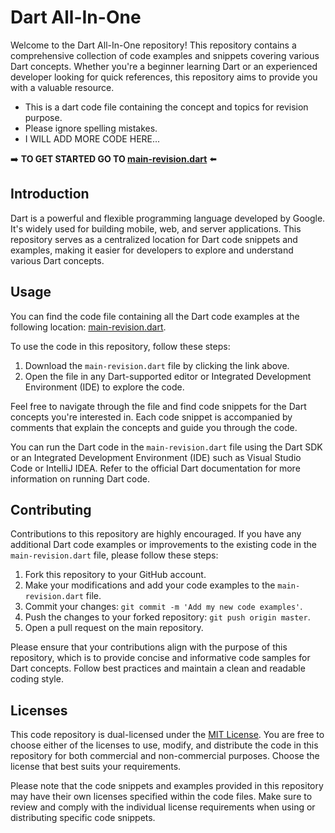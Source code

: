 # Dart All-In-One

Welcome to the Dart All-In-One repository! This repository contains a comprehensive collection of code examples and snippets covering various Dart concepts. Whether you're a beginner learning Dart or an experienced developer looking for quick references, this repository aims to provide you with a valuable resource.
- This is a dart code file containing the concept and topics for revision purpose.
- Please ignore spelling mistakes.
- I WILL ADD MORE CODE HERE...

➡️ **TO GET STARTED GO TO [main-revision.dart](https://github.com/AKABharat/Dart-All-In-One/blob/main/main-revision.dart)** ⬅️

## Introduction

Dart is a powerful and flexible programming language developed by Google. It's widely used for building mobile, web, and server applications. This repository serves as a centralized location for Dart code snippets and examples, making it easier for developers to explore and understand various Dart concepts.

## Usage

You can find the code file containing all the Dart code examples at the following location: [main-revision.dart](https://github.com/AKABharat/Dart-All-In-One/blob/main/main-revision.dart).

To use the code in this repository, follow these steps:

1. Download the `main-revision.dart` file by clicking the link above.
2. Open the file in any Dart-supported editor or Integrated Development Environment (IDE) to explore the code.

Feel free to navigate through the file and find code snippets for the Dart concepts you're interested in. Each code snippet is accompanied by comments that explain the concepts and guide you through the code.

You can run the Dart code in the `main-revision.dart` file using the Dart SDK or an Integrated Development Environment (IDE) such as Visual Studio Code or IntelliJ IDEA. Refer to the official Dart documentation for more information on running Dart code.

## Contributing

Contributions to this repository are highly encouraged. If you have any additional Dart code examples or improvements to the existing code in the `main-revision.dart` file, please follow these steps:

1. Fork this repository to your GitHub account.
2. Make your modifications and add your code examples to the `main-revision.dart` file.
3. Commit your changes: `git commit -m 'Add my new code examples'`.
4. Push the changes to your forked repository: `git push origin master`.
5. Open a pull request on the main repository.

Please ensure that your contributions align with the purpose of this repository, which is to provide concise and informative code samples for Dart concepts. Follow best practices and maintain a clean and readable coding style.

## Licenses

This code repository is dual-licensed under the [MIT License](https://opensource.org/licenses/MIT). You are free to choose either of the licenses to use, modify, and distribute the code in this repository for both commercial and non-commercial purposes. Choose the license that best suits your requirements.

Please note that the code snippets and examples provided in this repository may have their own licenses specified within the code files. Make sure to review and comply with the individual license requirements when using or distributing specific code snippets.

